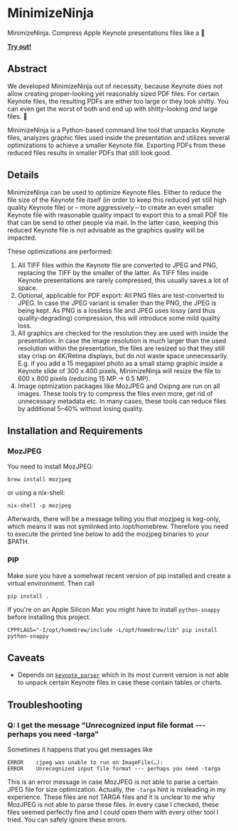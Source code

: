 # MinimizeNinja

MinimizeNinja. Compress Apple Keynote presentations files like a 🥷

[**Try out!**](https://minimize.ninja/)

## Abstract

We developed MinimizeNinja out of necessity, because Keynote does not allow creating proper-looking yet reasonably sized PDF files. For certain Keynote files, the resulting PDFs are either too large or they look shitty. You can even get the worst of both and end up with shitty-looking _and_ large files. 🎉

MinimizeNinja is a Python-based command line tool that unpacks Keynote files, analyzes graphic files used inside the presentation and utilizes several optimizations to achieve a smaller Keynote file. Exporting PDFs from these reduced files results in smaller PDFs that still look good. 

## Details

MinimizeNinja can be used to optimize Keynote files. Either to reduce the file size of the Keynote file itself (in order to keep this reduced yet still high quality Keynote file) or – more aggressively – to create an even smaller Keynote file with reasonable quality impact to export this to a small PDF file that can be send to other people via mail. In the latter case, keeping this reduced Keynote file is _not_ advisable as the graphics quality will be impacted.

These optimizations are performed:

1. All TIFF files within the Keynote file are converted to JPEG and PNG, replacing the TIFF by the smaller of the latter. As TIFF files inside Keynote presentations are rarely compressed, this usually saves a lot of space.
2. Optional, applicable for PDF export: All PNG files are test-converted to JPEG. In case the JPEG variant is smaller than the PNG, the JPEG is being kept. As PNG is a lossless file and JPEG uses lossy (and thus quality-degrading) compression, this will introduce some mild quality loss.
3. All graphics are checked for the resolution they are used with inside the presentation. In case the image resolution is much larger than the used resolution within the presentation, the files are resized so that they still stay crisp on 4K/Retina displays, but do not waste space unnecessarily. E.g. if you add a 15 megapixel photo as a small stamp graphic inside a Keynote slide of 300 x 400 pixels, MinimizeNinja will resize the file to 600 x 800 pixels (reducing 15 MP -> 0.5 MP).
4. Image optmization packages like MozJPEG and Oxipng are run on all images. These tools try to compress the files even more, get rid of unnecessary metadata etc. In many cases, these tools can reduce files by additional 5–40% without losing quality.

## Installation and Requirements

### MozJPEG

You need to install MozJPEG:

```
brew install mozjpeg
```

or using a nix-shell:

```
nix-shell -p mozjpeg
```

Afterwards, there will be a message telling you that mozjpeg is keg-only, which
means it was not symlinked into /opt/homebrew. Therefore you need to execute the
printed line below to add the mozjpeg binaries to your $PATH.

### PIP 
Make sure you have a somehwat recent version of pip installed and create a virtual environment. Then call 

```
pip install .
```

If you're on an Apple Silicon Mac you might have to install `python-snappy` before installing this project. 

```
CPPFLAGS="-I/opt/homebrew/include -L/opt/homebrew/lib" pip install python-snappy
```


## Caveats

- Depends on [`keynote_parser`](https://pypi.org/project/keynote-parser/) which in its most current version is not able to
  unpack certain Keynote files in case these contain tables or charts.

## Troubleshooting

### Q: I get the message "Unrecognized input file format --- perhaps you need -targa"

Sometimes it happens that you get messages like 

```
ERROR    cjpeg was unable to run on ImageFile(…):
ERROR    Unrecognized input file format --- perhaps you need -targa 
```

This is an error message in case MozJPEG is not able to parse a certain JPEG
file for size optimization. Actually, the `-targa` hint is misleading in my
experience. These files are _not_ TARGA files and it is unclear to me why
MozJPEG is not able to parse these files. In every case I checked, these files
seemed perfectly fine and I could open them with every other tool I tried. You
can safely ignore these errors.
